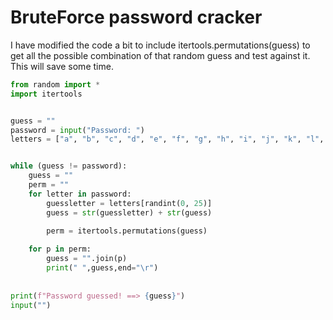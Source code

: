 # BruteForce password cracker


I have modified the code a bit to include itertools.permutations(guess) to get all the possible combination of that random guess and test against it. This will save some time.

```py
from random import *
import itertools


guess = ""
password = input("Password: ")
letters = ["a", "b", "c", "d", "e", "f", "g", "h", "i", "j", "k", "l", "m", "n", "o", "p", "q", "r", "s", "t", "u", "v", "w", "x", "y", "z"]


while (guess != password):
    guess = ""
    perm = ""
    for letter in password:
        guessletter = letters[randint(0, 25)]
        guess = str(guessletter) + str(guess)

        perm = itertools.permutations(guess)
        
    for p in perm:                    
        guess = "".join(p)
        print(" ",guess,end="\r")
            
            
print(f"Password guessed! ==> {guess}")
input("")
```
